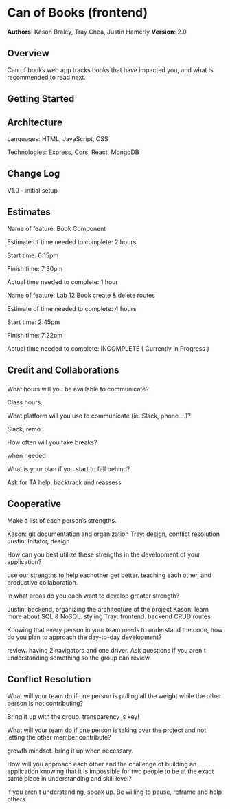 # Can of Books (frontend)

**Authors**: Kason Braley, Tray Chea, Justin Hamerly
**Version**: 2.0

## Overview

Can of books web app tracks books that have impacted you, and what is recommended to read next.

## Getting Started

## Architecture

Languages: HTML, JavaScript, CSS

Technologies: Express, Cors, React, MongoDB

## Change Log

V1.0 - initial setup

## Estimates

Name of feature: Book Component

Estimate of time needed to complete: 2 hours

Start time: 6:15pm

Finish time: 7:30pm

Actual time needed to complete: 1 hour

Name of feature: Lab 12 Book create & delete routes

Estimate of time needed to complete: 4 hours

Start time: 2:45pm

Finish time: 7:22pm

Actual time needed to complete: INCOMPLETE ( Currently in Progress )

## Credit and Collaborations

### 

What hours will you be available to communicate?

Class hours.

What platform will you use to communicate (ie. Slack, phone …)?

Slack, remo

How often will you take breaks?

when needed

What is your plan if you start to fall behind?

Ask for TA help, backtrack and reassess 

## Cooperative

Make a list of each person’s strengths.

Kason: git documentation and organization
Tray: design, conflict resolution
Justin: Initator, design

How can you best utilize these strengths in the development of your application?

use our strengths to help eachother get better.  teaching each other, and productive collaboration.

In what areas do you each want to develop greater strength?

Justin: backend, organizing the architecture of the project
Kason: learn more about SQL & NoSQL.  styling
Tray: frontend. backend CRUD routes

Knowing that every person in your team needs to understand the code, how do you plan to approach the day-to-day development?

review.  having 2 navigators and one driver.  Ask questions if you aren't understanding something so the group can review.

## Conflict Resolution

What will your team do if one person is pulling all the weight while the other person is not contributing?

Bring it up with the group. transparency is key!

What will your team do if one person is taking over the project and not letting the other member contribute?

growth mindset.  bring it up when necessary.

How will you approach each other and the challenge of building an application knowing that it is impossible for two people to be at the exact same place in understanding and skill level?

if you aren't understanding, speak up.  Be willing to pause, reframe and help others.
